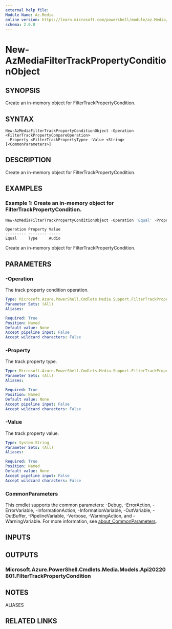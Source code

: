 ```yaml
---
external help file:
Module Name: Az.Media
online version: https://learn.microsoft.com/powershell/module/az.Media/new-AzMediaFilterTrackPropertyConditionObject
schema: 2.0.0
---
```


# New-AzMediaFilterTrackPropertyConditionObject

## SYNOPSIS
Create an in-memory object for FilterTrackPropertyCondition.

## SYNTAX

```
New-AzMediaFilterTrackPropertyConditionObject -Operation <FilterTrackPropertyCompareOperation>
 -Property <FilterTrackPropertyType> -Value <String> [<CommonParameters>]
```

## DESCRIPTION
Create an in-memory object for FilterTrackPropertyCondition.

## EXAMPLES

### Example 1: Create an in-memory object for FilterTrackPropertyCondition.
```powershell
New-AzMediaFilterTrackPropertyConditionObject -Operation 'Equal' -Property 'Type' -Value "Audio"
```

```output
Operation Property Value
--------- -------- -----
Equal     Type     Audio
```

Create an in-memory object for FilterTrackPropertyCondition.

## PARAMETERS

### -Operation
The track property condition operation.

```yaml
Type: Microsoft.Azure.PowerShell.Cmdlets.Media.Support.FilterTrackPropertyCompareOperation
Parameter Sets: (All)
Aliases:

Required: True
Position: Named
Default value: None
Accept pipeline input: False
Accept wildcard characters: False
```

### -Property
The track property type.

```yaml
Type: Microsoft.Azure.PowerShell.Cmdlets.Media.Support.FilterTrackPropertyType
Parameter Sets: (All)
Aliases:

Required: True
Position: Named
Default value: None
Accept pipeline input: False
Accept wildcard characters: False
```

### -Value
The track property value.

```yaml
Type: System.String
Parameter Sets: (All)
Aliases:

Required: True
Position: Named
Default value: None
Accept pipeline input: False
Accept wildcard characters: False
```

### CommonParameters
This cmdlet supports the common parameters: -Debug, -ErrorAction, -ErrorVariable, -InformationAction, -InformationVariable, -OutVariable, -OutBuffer, -PipelineVariable, -Verbose, -WarningAction, and -WarningVariable. For more information, see [about_CommonParameters](http://go.microsoft.com/fwlink/?LinkID=113216).

## INPUTS

## OUTPUTS

### Microsoft.Azure.PowerShell.Cmdlets.Media.Models.Api20220801.FilterTrackPropertyCondition

## NOTES

ALIASES

## RELATED LINKS

